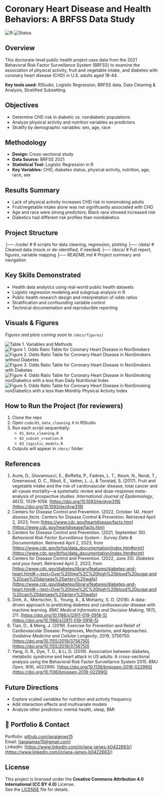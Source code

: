 # Coronary Heart Disease and Health Behaviors: A BRFSS Data Study

![R](https://img.shields.io/badge/R-Data%20Science-blue?logo=r)
![Status](https://img.shields.io/badge/status-Complete-success)

## Overview
This doctorate-level public health project uses data from the 2021 Behavioral Risk Factor Surveillance System (BRFSS) to examine the association of physical activity, fruit and vegetable intake, and diabetes with coronary heart disease (CHD) in U.S. adults aged 18-44.

**Key tools used:** RStudio, Logistic Regression, BRFSS data, Data Cleaning & Analysis, Stratified Subsetting.

## Objectives
- Determine CHD risk in diabetic vs. nondiabetic populations
- Analyze physical activity and nutrition variables as predictors
- Stratify by demographic variables: sex, age, race

## Methodology
- **Design:** Cross-sectional study
- **Data Source:** BRFSS 2021
- **Statistical Tool:** Logistic Regression in R
- **Key Variables:** CHD, diabetes status, physical activity, nutrition, age, race, sex

## Results Summary
- Lack of physical activity increases CHD risk in nonsmoking adults
- Fruit/vegetable intake alone was not significantly associated with CHD
- Age and race were strong predictors; Black race showed increased risk
- Diabetics had different risk profiles than nondiabetics

## Project Structure
├── /code/ # R scripts for data cleaning, regression, plotting
├── /data/ # Cleaned data (mock or de-identified, if needed)
├── /docs/ # Full report, figures, variable mapping
├── README.md # Project summary and navigation

## Key Skills Demonstrated
- Health data analytics using real-world public health datasets
- Logistic regression modeling and subgroup analysis in R
- Public health research design and interpretation of odds ratios
- Stratification and confounding variable control
- Technical documentation and reproducible reporting

## Visuals & Figures
*Figures and plots coming soon to `/docs/figures/`*

![Table 1. Variables and Methods](docs/figures/Table%201.%20Variables%20and%20Methods.png)
![Figure 1. Odds Ratio Table for Coronary Heart Disease in NonSmokers](docs/figures/Figure%201.%20Odds%20Ratio%20Table%20for%20Coronary%20Heart%20Disease%20in%20NonSmokers.png)
![Figure 2. Odds Ratio Table for Coronary Heart Disease in NonSmokers without Diabetes](docs/figures/Figure%202.%20Odds%20Ratio%20Table%20for%20Coronary%20Heart%20Diseasein%20NonSmokers%20without%20Diabetes.png)
![Figure 3. Odds Ratio Table for Coronary Heart Disease in NonSmokers with Diabetes](docs/figures/Figure%203.%20Odds%20Ratio%20Table%20for%20Coronary%20Heart%20Disease%20in%20NonSmokers%20with%20Diabetes.png)
![Figure 4. Odds Ratio Table for Coronary Heart Disease in NonSmoking nonDiabetics with a less than Daily Nutritional Index](docs/figures/Figure%204.%20Odds%20Ratio%20Table%20for%20Coronary%20Heart%20Disease%20in%20NonSmoking%20nonDiabetics%20with%20a%20less%20than%20Daily%20Nutritional%20Index.png)
![Figure 5. Odds Ratio Table for Coronary Heart Disease in NonSmoking nonDiabetics with a less than Monthly Physical Activity Index](docs/figures/Figure%205.%20Odds%20Ratio%20Table%20for%20Coronary%20Heart%20Disease%20in%20NonSmoking%20nonDiabetics%20with%20a%20less%20than%20Monthly%20Physical%20Activity%20Index.png)


## How to Run the Project (for reviewers)
1. Clone the repo
2. Open `code/01_data_cleaning.R` in RStudio
3. Run each script sequentially:  
   - `01_data_cleaning.R`  
   - `02_subset_creation.R`  
   - `03_logistic_models.R`
4. Outputs will appear in `/docs/` folder

## References
1. Aune, D., Giovannucci, E., Boffetta, P., Fadnes, L. T., Keum, N., Norat, T., Greenwood, D. C., Riboli, E., Vatten, L. J., & Tonstad, S. (2017). Fruit and vegetable intake and the risk of cardiovascular disease, total cancer and all-cause mortality—a systematic review and dose-response meta-analysis of prospective studies. *International Journal of Epidemiology*, 46(3), 1029–1056. [https://doi.org/10.1093/ije/dyw319](https://doi.org/10.1093/ije/dyw319)
2. Centers for Disease Control and Prevention. (2022, October 14). *Heart disease facts*. Centers for Disease Control & Prevention. Retrieved April 2, 2023, from [https://www.cdc.gov/heartdisease/facts.htm](https://www.cdc.gov/heartdisease/facts.htm)
3. Centers for Disease Control and Prevention. (2021, September 30). *Behavioral Risk Factor Surveillance System - Survey Data & Documentation*. Retrieved April 2, 2023, from [https://www.cdc.gov/brfss/data_documentation/index.htm#print](https://www.cdc.gov/brfss/data_documentation/index.htm#print)
4. Centers for Disease Control and Prevention. (2022, June 20). *Diabetes and your heart*. Retrieved April 2, 2023, from [https://www.cdc.gov/diabetes/library/features/diabetes-and-heart.html#:~:text=Over%20time%2C%20high%20blood%20sugar,and%20can%20damage%20artery%20walls](https://www.cdc.gov/diabetes/library/features/diabetes-and-heart.html#:~:text=Over%20time%2C%20high%20blood%20sugar,and%20can%20damage%20artery%20walls)
5. Dinh, A., Miertschin, S., Young, A., & Mohanty, S. D. (2019). A data-driven approach to predicting diabetes and cardiovascular disease with machine learning. *BMC Medical Informatics and Decision Making*, 19(1), 211. [https://doi.org/10.1186/s12911-019-0918-5](https://doi.org/10.1186/s12911-019-0918-5)
6. Tian, D., & Meng, J. (2019). Exercise for Prevention and Relief of Cardiovascular Disease: Prognoses, Mechanisms, and Approaches. *Oxidative Medicine and Cellular Longevity*, 2019, 3756750. [https://doi.org/10.1155/2019/3756750](https://doi.org/10.1155/2019/3756750)
7. Yang, G. R., Dye, T. D., & Li, D. (2019). Association between diabetes, metabolic syndrome and heart attack in US adults: A cross-sectional analysis using the Behavioral Risk Factor Surveillance System 2015. *BMJ Open*, 9(9), e022990. [https://doi.org/10.1136/bmjopen-2018-022990](https://doi.org/10.1136/bmjopen-2018-022990)

## Future Directions
- Explore scaled variables for nutrition and activity frequency
- Add interaction effects and multivariate models
- Analyze other predictors: mental health, sleep, BMI

## 🔗 Portfolio & Contact
Portfolio: [github.com/janajames15](https://github.com/janajames15)  
Email: [janajames15@gmail.com]  
LinkedIn: [https://www.linkedin.com/in/jana-james-b0422663/](https://www.linkedin.com/in/jana-james-b0422663/)

## License
This project is licensed under the **Creative Commons Attribution 4.0 International (CC BY 4.0)** License.  
See the [LICENSE](LICENSE) file for details. 
